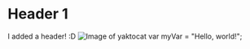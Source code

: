 # Header 1
I added a header! :D
![Image of yaktocat](https://octodex.github.com/images/yaktocat.png)
var myVar = "Hello, world!";
